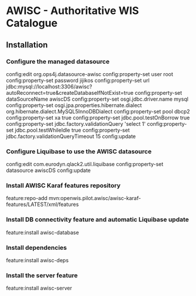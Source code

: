 # AWISC - Authoritative WIS Catalogue
 
## Installation
 
### Configure the managed datasource
config:edit org.ops4j.datasource-awisc
config:property-set user root
config:property-set password jijikos
config:property-set url jdbc:mysql://localhost:3306/awisc?autoReconnect=true&createDatabaseIfNotExist=true
config:property-set dataSourceName awiscDS
config:property-set osgi.jdbc.driver.name mysql
config:property-set osgi.jpa.properties.hibernate.dialect org.hibernate.dialect.MySQL5InnoDBDialect
config:property-set pool dbcp2
config:property-set xa true
config:property-set jdbc.pool.testOnBorrow true
config:property-set jdbc.factory.validationQuery 'select 1'
config:property-set jdbc.pool.testWhileIdle true
config:property-set jdbc.factory.validationQueryTimeout 15
config:update
 
### Configure Liquibase to use the AWISC datasource
config:edit com.eurodyn.qlack2.util.liquibase
config:property-set datasource awiscDS
config:update
 
### Install AWISC Karaf features repository
feature:repo-add mvn:openwis.pilot.awisc/awisc-karaf-features/LATEST/xml/features
 
 
 
### Install DB connectivity feature and automatic Liquibase update
feature:install awisc-database
 
### Install dependencies
feature:install awisc-deps
 
 
### Install the server feature
feature:install awisc-server
